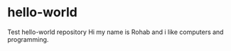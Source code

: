# hello-world
Test hello-world repository
Hi my name is Rohab and i like computers and programming.

